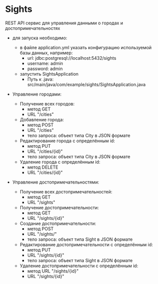 # Sights
REST API сервис для управления данными о городах и достопримечательностях
 - для запуска необходимо:
   - в файле application.yml указать конфигурацию используемой базы данных, например:
      - url: jdbc:postgresql://localhost:5432/sights
      - username: admin
      - password: admin
   - запустить SightsApplication
      - Путь к .java: src/main/java/com/example/sights/SightsApplication.java

 - Управление городами:
   - Получение всех городов:
      - метод GET
      - URL "/cities"
   - Добавление города:
      - метод POST
      - URL "/cities"
      - тело запроса: объект типа City в JSON формате
   - Редактирование города с определённым id:
      - метод PUT
      - URL "/cities/{id}"
      - тело запроса: объект типа City в JSON формате
   - Удаление города с определённым id:
      - метод DELETE
      - URL "/cities/{id}"


 - Управление достопримечательностями:
   - Получение всех достопримечательностей:
      - метод GET
      - URL "/sights"
   - Получение достопримечательности:
      - метод GET
      - URL "/sights/{id}"
   - Создание достопримечательности:
      - метод POST
      - URL "/sights/"
      - тело запроса: объект типа Sight в JSON формате
   - Редактирование достопримечательности с определённым id:
      - метод PUT
      - URL "/sights/{id}"
      - тело запроса: объект типа Sight в JSON формате
   - Удаление достопримечательности с определённым id:
      - метод URL "/sights/{id}"
      - URL "/sights/{id}"


